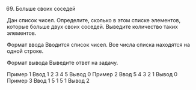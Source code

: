 69. Больше своих соседей

Дан список чисел. Определите, сколько в этом списке элементов, которые больше двух своих соседей. Выведите количество таких элементов.

Формат ввода
Вводится список чисел. Все числа списка находятся на одной строке.

Формат вывода
Выведите ответ на задачу.

Пример 1
Ввод
1 2 3 4 5
Вывод
0
Пример 2
Ввод
5 4 3 2 1
Вывод
0
Пример 3
Ввод
1 5 1 5 1
Вывод
2